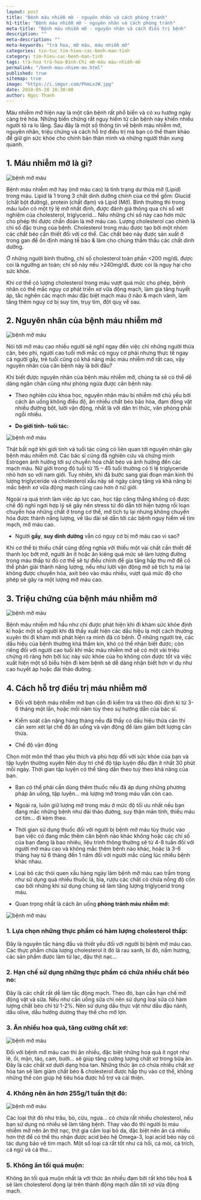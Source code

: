 ```yaml
---
layout: post
title: "Bệnh máu nhiễm mỡ - nguyên nhân và cách phòng tránh"
h1-title: "Bệnh máu nhiễm mỡ - nguyên nhân và cách phòng tránh"
meta-title: "Bệnh máu nhiễm mỡ - nguyên nhân và cách điều trị bệnh"
description: ""
meta-description: ""
meta-keywords: "trà hoa, mỡ máu, máu nhiễm mỡ"
categories: tin-tuc tim-hieu-cac-benh-man-tinh
category: tim-hieu-cac-benh-man-tinh
tags: trà-hoa trà-hoa-Bình-Chi mỡ-máu máu-nhiễm-mỡ
permalink: "/benh-mau-nhiem-mo.html"
published: true
sitemap: true
image: "https://i.imgur.com/PhmLxzW.jpg"
date: 2018-05-28 10:30:00
author: Ngọc Thanh
---
```

Máu nhiễm mỡ hiện nay là một căn bệnh rất phổ biến và có xu hướng ngày càng trẻ hóa. Những biến chứng rất nguy hiểm từ căn bệnh này khiến nhiều người tỏ ra lo lắng. Sau đây là một số thông tin về bệnh máu nhiễm mỡ, nguyên nhân, triệu chứng và cách hỗ trợ điều trị mà bạn có thể tham khảo để giữ gìn sức khỏe cho chính bản thân mình và những người thân xung quanh.

## 1. Máu nhiễm mỡ là gì?

<img src="https://i.imgur.com/RW8OW7G.jpg" alt="bệnh mỡ máu" class="responsive-img lazy">

Bệnh máu nhiễm mỡ hay (mỡ máu cao) là tình trạng dư thừa mỡ (Lipid) trong máu. Lipid là 1 trong 3 chất dinh dưỡng chính của cơ thể gồm: Glucid (chất bột đường), protein (chất đạm) và Lipid (Mỡ).  Bình thường thì trong máu luôn có một tỷ lệ mỡ nhất định, được đánh giá thông qua chỉ số xét nghiệm của cholesterol, triglycerid… Nếu những chỉ số này cao hơn mức cho phép thì được chẩn đoán là mỡ máu cao. Lượng cholesterol cao chính là chỉ số đặc trưng của bệnh. Cholesterol trong máu được tạo bởi một nhóm các chất béo cần thiết đối với cơ thể. Các chất béo này được sản xuất ở trong gan để ổn định màng tế bào & làm cho chúng thẩm thấu các chất dinh dưỡng.

Ở những người bình thường, chỉ số cholesterol toàn phần <200 mg/dL được coi là ngưỡng an toàn; chỉ số này nếu >240mg/dL được coi là nguy hại cho sức khỏe.

Khi cơ thể có lượng cholesterol trong máu vượt quá mức cho phép, bệnh nhân có thể mắc nguy cơ phát triển xơ vữa động mạch, làm gia tăng huyết áp, tắc nghẽn các mạch máu đặc biệt mạch máu ở não & mạch vành, làm tăng thêm nguy cơ bị suy tim, trụy tim, đột quỵ về sau.

## 2. Nguyên nhân của bệnh máu nhiễm mỡ

<img src="https://i.imgur.com/MhgblZ8.jpg" alt="bệnh mỡ máu" class="responsive-img lazy">

Nói tới mỡ máu cao nhiều người sẽ nghĩ ngay đến việc chỉ những người thừa cân, béo phì, người cao tuổi mới mắc có nguy cơ phải nhưng thực tế ngay cả người gầy, trẻ tuổi cũng có khả năng mắc máu nhiễm mỡ rất cao, vậy nguyên nhân của căn bệnh này là bởi đâu?

Khi biết được nguyên nhân của bệnh máu nhiễm mỡ, chúng ta sẽ có thể dễ dàng ngăn chặn cũng như phòng ngừa được căn bệnh này.

- Theo nghiên cứu khoa học, nguyên nhân máu bị nhiễm mỡ chủ yếu bởi cách ăn uống không điều độ, ăn nhiều chất béo bão hòa, đạm động vật nhiều đường bột, lười vận động, nhất là với dân trí thức, văn phòng phải ngồi nhiều.

- **Do giới tính- tuổi tác:**

<img src="https://i.imgur.com/CCXZGlq.jpg" alt="bệnh mỡ máu" class="responsive-img lazy">

Thật bất ngờ khi giới tính và tuổi tác cũng có liên quan tới nguyên nhân gây bệnh máu nhiễm mỡ. Các bác sĩ cũng đã nghiên cứu và chứng minh Estrogen ảnh hưởng tới sự chuyển hóa chất béo và ảnh hưởng đến các mạch máu. Nữ giới trong độ tuổi từ 15 – 45 tuổi thường có tỉ lệ triglyceride nhỏ hơn so với nam giới. Tuy nhiên, khi đã bước sang giai đoạn mãn kinh thì lượng triglyceride và cholesterol xấu này sẽ ngày càng tăng và khả năng bị mắc bệnh xơ vữa động mạch cũng cao hơn ở nữ giới.

Ngoài ra quá trình làm việc áp lực cao, học tập căng thẳng không có được chế độ nghỉ ngơi hợp lý sẽ gây nên stress từ đó dẫn tới hiện tượng rối loạn chuyển hóa những chất ở trong cơ thể, mỡ tích tụ lại nhưng không chuyển hóa được thành năng lượng, về lâu dài sẽ dẫn tới các bệnh nguy hiểm về tim mạch, mỡ máu cao.

- Người **gầy**, **suy dinh dưỡng** vẫn có nguy cơ bị mỡ máu cao vì sao? 

Khi cơ thể bị thiếu chất cũng đồng nghĩa với thiếu một vài chất cần thiết để thanh lọc bớt mỡ, người ăn ít hoặc ăn kiêng quá mức sẽ làm lượng đường trong máu thấp từ đó cơ thể sẽ tự điều chỉnh để gia tăng hấp thu mỡ để có thể phân giải thành năng lượng, nếu như lười vận động mỡ sẽ tích tụ mà lại không được chuyển hóa, axit béo vào máu nhiều, vượt quá mức độ cho phép sẽ gây ra một lượng mỡ máu cao.

## 3. Triệu chứng của bệnh máu nhiễm mỡ

<img src="https://i.imgur.com/qH3Pqmk.jpg" alt="bệnh mỡ máu" class="responsive-img lazy">

Bệnh máu nhiễm mỡ hầu như chỉ được phát hiện khi đi khám sức khỏe định kì hoặc một số người khi đã thấy xuất hiện các dấu hiệu lạ một cách thường xuyên thì đi khám mới phát hiện ra mình đã có bệnh. Ở những người trẻ, các dấu hiệu của bệnh thường khá thầm kín, khó có thể nhận biết được; còn riêng đối với người cao tuổi khi mắc máu nhiễm mỡ sẽ có một vài triệu chứng rõ ràng hơn bởi lúc này sức khỏe của họ không còn được tốt và việc xuất hiện một số biểu hiện đi kèm bệnh sẽ dễ dàng nhận biết hơn ví dụ như cao huyết áp hoặc đái tháo đường.

## 4. Cách hỗ trợ điều trị máu nhiễm mỡ

+ Đối với bệnh máu nhiễm mỡ bạn cần đi kiểm tra và theo dõi định kì từ 3-6 tháng một lần, hoặc mỗi năm tùy theo sự hướng dẫn của bác sĩ.

+ Kiểm soát cân nặng hàng tháng nếu đã thấy có dấu hiệu thừa cân thì cần xem xét lại chế độ ăn uống và vận động để làm giảm bớt lượng cân thừa.

+ Chế độ vận động

Chọn một môn thể thao yêu thích và phù hợp đối với sức khỏe của bạn và tập luyện thường xuyên
Nên duy trì chế độ tập luyện đều đặn ít nhất 30 phút mỗi ngày. Thời gian tập luyện có thể tăng dần theo tuỳ theo khả năng của bạn.

+ Bạn có thể phải cần dùng thêm thuốc nếu đã áp dụng những phương pháp ăn uống, tập luyện… mà lượng mỡ trong máu vẫn còn cao.

+ Ngoài ra, luôn giữ lượng mỡ trong máu ở mức độ tối ưu nhất nếu bạn đang mắc những bệnh như đái tháo đường, suy thận mãn tính, thiếu máu cơ tim… đi kèm theo.

+ Thời gian sử dụng thuốc đối với người bị bệnh mỡ máu tùy thuộc vào bạn việc có đang mắc thêm căn bệnh nào khác không hoặc các chỉ số của bạn đang là bao nhiêu, liệu trình thông thường sẽ từ 4-8 tuần đối với người mỡ máu cao và không mắc thêm bệnh nào khác, hoặc là 3-6 tháng hay từ 6 tháng đến 1 năm đối với người mắc cùng lúc nhiều bệnh khác nhau.

+ Loại bỏ các thói quen xấu hàng ngày làm bệnh mỡ máu cao trầm trọng như sử dụng quá nhiều thuốc lá, bia, rượu các chất có chứa nồng độ cồn cao bởi những khi sử dụng chúng sẽ làm tăng lượng triglycerid trong máu.

+ Quan trọng nhất là cách ăn uống **phòng tránh máu nhiễm mỡ:**

<img src="https://i.imgur.com/SBKgEca.jpg" alt="bệnh mỡ máu" class="responsive-img lazy">

### 1. Lựa chọn những thực phẩm có hàm lượng cholesterol thấp: 

Đây là nguyên tắc hàng đầu và thiết yếu đối với người bị bệnh mỡ máu cao. Các thực phẩm chứa lượng cholesterol ít đó là rau xanh, bí đỏ, nấm hương, các sản phẩm được làm từ lạc, đậu thịt nạc…

### 2. Hạn chế sử dụng những thực phẩm có chứa nhiều chất béo no: 

Đây là các chất rất dễ làm tắc động mạch. Theo đó, bạn cần hạn chế mỡ động vật và sữa. Nếu như cần uống sữa chỉ nên sử dụng loại sữa có hàm lượng chất béo chỉ từ 1-2%. Nên sử dụng dầu thực vật như dầu đậu nành, dầu olive, dầu hướng dương thay thế cho mỡ lợn.

### 3. Ăn nhiều hoa quả, tăng cường chất xơ: 

<img src="https://i.imgur.com/CCtbDwq.jpg" alt="bệnh mỡ máu" class="responsive-img lazy">

Đối với bệnh mỡ máu cao thì ăn nhiều, đặc biệt những hoa quả ít ngọt như  lê, ổi, mận, táo, cam, bưởi… sẽ giúp tăng cường lượng chất xơ trong bữa ăn. Đây là các chất xơ dưới dạng hòa tan. Những thức ăn có chứa nhiều chất xơ hòa tan sẽ làm giảm chất béo & cholesterol được hấp thụ vào cơ thể, không những thế còn giúp hệ tiêu hóa được hỗ trợ và cải thiện.

### 4. Không nên ăn hơn 255g/1 tuần thịt đỏ: 

<img src="https://i.imgur.com/Wl67h4j.jpg" alt="bệnh mỡ máu" class="responsive-img lazy">

Các loại thịt đỏ như trâu, bò, cừu, ngựa… có chứa rất nhiều cholesterol, nếu bạn sử dụng nó nhiều sẽ làm tăng bệnh. Thay vào đó thì người bị máu nhiễm mỡ nên ăn thịt nạc, thịt gia cầm loại bỏ da, đặc biệt nên ăn cá nhiều hơn thịt để có thể thu nhận được acid béo hệ Omega-3, loại acid béo này có tác dụng bảo vệ tim mạch. Một số loại cá rất tốt như cá hồi, cá mòi, cá trích, cá ngừ và cá thu…

### 5. Không ăn tối quá muộn: 

Không ăn tối quá muộn nhất là với thức ăn nhiều đạm bởi rất khó tiêu hoá & sẽ làm cholesterol đọng lại trên thành động mạch dẫn tới xơ vữa động mạch.

